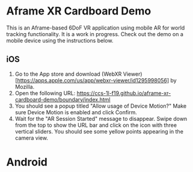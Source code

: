 # Aframe XR Cardboard Demo
This is an Aframe-based 6DoF VR application using mobile AR for world tracking functionality. It is a work in progress. Check out the demo on a mobile device using the instructions below. 

## iOS
1. Go to the App store and download (WebXR Viewer)[https://apps.apple.com/us/app/webxr-viewer/id1295998056] by Mozilla.
2. Open the following URL: https://ccs-1l-f19.github.io/aframe-xr-cardboard-demo/boundary/index.html
3. You should see a popup titled "Allow usage of Device Motion?" Make sure Device Motion is enabled and click Confirm.
4. Wait for the "AR Session Started" message to disappear. Swipe down from the top to show the URL bar and click on the icon with three vertical sliders. You should see some yellow points appearing in the camera view.

# Android



